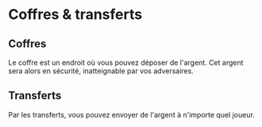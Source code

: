 # Coffres & transferts

## Coffres

Le coffre est un endroit où vous pouvez déposer de l'argent. Cet argent sera alors en sécurité, inatteignable par vos adversaires.

## Transferts

Par les transferts, vous pouvez envoyer de l'argent à n'importe quel joueur.

